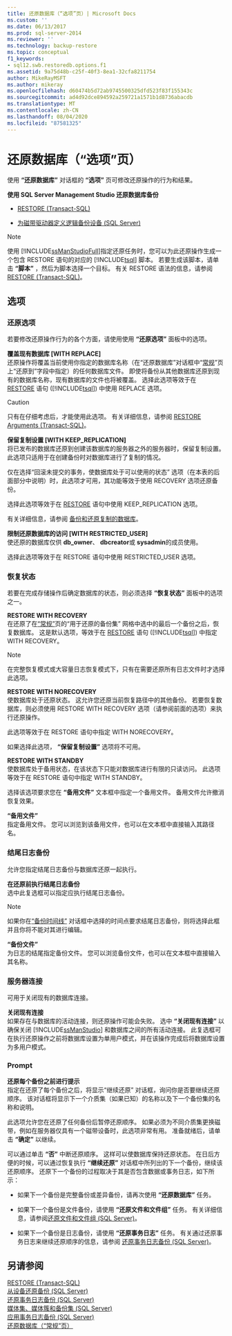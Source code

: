 ```yaml
---
title: 还原数据库（“选项”页）| Microsoft Docs
ms.custom: ''
ms.date: 06/13/2017
ms.prod: sql-server-2014
ms.reviewer: ''
ms.technology: backup-restore
ms.topic: conceptual
f1_keywords:
- sql12.swb.restoredb.options.f1
ms.assetid: 9a75d48b-c25f-40f3-8ea1-32cfa8211754
author: MikeRayMSFT
ms.author: mikeray
ms.openlocfilehash: d60474b5d72ab9745500325dfd523f83f155343c
ms.sourcegitcommit: ad4d92dce894592a259721a1571b1d8736abacdb
ms.translationtype: MT
ms.contentlocale: zh-CN
ms.lasthandoff: 08/04/2020
ms.locfileid: "87581325"
---
```

# <a name="restore-database-options-page"></a>还原数据库（“选项”页）
  使用 **“还原数据库”** 对话框的 **“选项”** 页可修改还原操作的行为和结果。  
  
 **使用 SQL Server Management Studio 还原数据库备份**  
  
-   [RESTORE &#40;Transact-SQL&#41;](/sql/t-sql/statements/restore-statements-transact-sql)  
  
-   [为磁带驱动器定义逻辑备份设备 (SQL Server)](define-a-logical-backup-device-for-a-tape-drive-sql-server.md)  
  
> [!NOTE]  
>  使用 [!INCLUDE[ssManStudioFull](../../includes/ssmanstudiofull-md.md)]指定还原任务时，您可以为此还原操作生成一个包含 RESTORE 语句的对应的 [!INCLUDE[tsql](../../includes/tsql-md.md)] 脚本。 若要生成该脚本，请单击 **“脚本”** ，然后为脚本选择一个目标。 有关 RESTORE 语法的信息，请参阅 [RESTORE &#40;Transact-SQL&#41;](/sql/t-sql/statements/restore-statements-transact-sql)。  
  
## <a name="options"></a>选项  
  
### <a name="restore-options"></a>还原选项  
 若要修改还原操作行为的各个方面，请使用使用 **“还原选项”** 面板中的选项。  
  
 **覆盖现有数据库 [WITH REPLACE]**  
 还原操作将覆盖当前使用你指定的数据库名称（在“还原数据库”对话框中“[常规](../../integration-services/general-page-of-integration-services-designers-options.md)”页上“还原到”字段中指定）的任何数据库文件。   即使将备份从其他数据库还原到现有的数据库名称，现有数据库的文件也将被覆盖。 选择此选项等效于在 [RESTORE](/sql/t-sql/statements/restore-statements-arguments-transact-sql) 语句 ([!INCLUDE[tsql](../../includes/tsql-md.md)]) 中使用 REPLACE 选项。  
  
> [!CAUTION]  
>  只有在仔细考虑后，才能使用此选项。 有关详细信息，请参阅 [RESTORE Arguments (Transact-SQL)](/sql/t-sql/statements/restore-statements-arguments-transact-sql)。  
  
 **保留复制设置 [WITH KEEP_REPLICATION]**  
 将已发布的数据库还原到创建该数据库的服务器之外的服务器时，保留复制设置。 此选项只适用于在创建备份时对数据库进行了复制的情况。  
  
 仅在选择“回滚未提交的事务，使数据库处于可以使用的状态”  选项（在本表的后面部分中说明）时，此选项才可用，其功能等效于使用 RECOVERY 选项还原备份。  
  
 选择此选项等效于在 [RESTORE](/sql/t-sql/statements/restore-statements-transact-sql) 语句中使用 KEEP_REPLICATION 选项。  
  
 有关详细信息，请参阅 [备份和还原复制的数据库](../replication/administration/back-up-and-restore-replicated-databases.md)。  
  
 **限制还原数据库的访问 [WITH RESTRICTED_USER]**  
 使还原的数据库仅供 **db_owner**、 **dbcreator**或 **sysadmin**的成员使用。  
  
 选择此选项等效于在 RESTORE 语句中使用 RESTRICTED_USER 选项。  
  
### <a name="recovery-state"></a>恢复状态  
 若要在完成存储操作后确定数据库的状态，则必须选择 **“恢复状态”** 面板中的选项之一。  
  
 **RESTORE WITH RECOVERY**  
 在还原了在[“常规”](../../integration-services/general-page-of-integration-services-designers-options.md)页的“用于还原的备份集”  网格中选中的最后一个备份之后，恢复数据库。 这是默认选项，等效于在 [RESTORE](/sql/t-sql/statements/restore-statements-arguments-transact-sql) 语句 ([!INCLUDE[tsql](../../includes/tsql-md.md)]) 中指定 WITH RECOVERY。  
  
> [!NOTE]  
>  在完整恢复模式或大容量日志恢复模式下，只有在需要还原所有日志文件时才选择此选项。  
  
 **RESTORE WITH NORECOVERY**  
 使数据库处于还原状态。 这允许您还原当前恢复路径中的其他备份。 若要恢复数据库，则必须使用 RESTORE WITH RECOVERY 选项（请参阅前面的选项）来执行还原操作。  
  
 此选项等效于在 RESTORE 语句中指定 WITH NORECOVERY。  
  
 如果选择此选项， **“保留复制设置”** 选项将不可用。  
  
 **RESTORE WITH STANDBY**  
 使数据库处于备用状态，在该状态下只能对数据库进行有限的只读访问。 此选项等效于在 RESTORE 语句中指定 WITH STANDBY。  
  
 选择该选项要求您在 **“备用文件”** 文本框中指定一个备用文件。 备用文件允许撤消恢复效果。  
  
 **“备用文件”**  
 指定备用文件。 您可以浏览到该备用文件，也可以在文本框中直接输入其路径名。  
  
### <a name="tail-log-backup"></a>结尾日志备份  
 允许您指定结尾日志备份与数据库还原一起执行。  
  
 **在还原前执行结尾日志备份**  
 选中此复选框可以指定应执行结尾日志备份。  
  
> [!NOTE]  
>  如果你在[“备份时间线”](backup-timeline.md) 对话框中选择的时间点要求结尾日志备份，则将选择此框并且你将不能对其进行编辑。  
  
 **“备份文件”**  
 为日志的结尾指定备份文件。 您可以浏览备份文件，也可以在文本框中直接输入其名称。  
  
### <a name="server-connections"></a>服务器连接  
 可用于关闭现有的数据库连接。  
  
 **关闭现有连接**  
 如果存在与数据库的活动连接，则还原操作可能会失败。 选中 **“关闭现有连接”** 以确保关闭 [!INCLUDE[ssManStudio](../../includes/ssmanstudio-md.md)] 和数据库之间的所有活动连接。 此复选框可在执行还原操作之前将数据库设置为单用户模式，并在该操作完成后将数据库设置为多用户模式。  
  
### <a name="prompt"></a>Prompt  
 **还原每个备份之前进行提示**  
 指定在还原了每个备份之后，将显示“继续还原”  对话框，询问你是否要继续还原顺序。 该对话框将显示下一个介质集（如果已知）的名称以及下一个备份集的名称和说明。  
  
 此选项允许您在还原了任何备份后暂停还原顺序。 如果必须为不同介质集更换磁带，例如在服务器仅具有一个磁带设备时，此选项非常有用。 准备就绪后，请单击 **“确定”** 以继续。  
  
 可以通过单击 **“否”** 中断还原顺序。 这样可以使数据库保持还原状态。 在日后方便的时候，可以通过恢复执行 **“继续还原”** 对话框中所列出的下一个备份，继续该还原顺序。 还原下一个备份的过程取决于其是否包含数据或事务日志，如下所示：  
  
-   如果下一个备份是完整备份或差异备份，请再次使用 **“还原数据库”** 任务。  
  
-   如果下一个备份是文件备份，请使用 **“还原文件和文件组”** 任务。 有关详细信息，请参阅[还原文件和文件组 (SQL Server)](restore-files-and-filegroups-sql-server.md)。  
  
-   如果下一个备份是日志备份，请使用 **“还原事务日志”** 任务。 有关通过还原事务日志来继续还原顺序的信息，请参阅 [还原事务日志备份 (SQL Server)](restore-a-transaction-log-backup-sql-server.md)。  
  
## <a name="see-also"></a>另请参阅  
 [RESTORE &#40;Transact-SQL&#41;](/sql/t-sql/statements/restore-statements-transact-sql)   
 [从设备还原备份 (SQL Server)](restore-a-backup-from-a-device-sql-server.md)   
 [还原事务日志备份 (SQL Server)](restore-a-transaction-log-backup-sql-server.md)   
 [媒体集、媒体簇和备份集 (SQL Server)](media-sets-media-families-and-backup-sets-sql-server.md)   
 [应用事务日志备份 (SQL Server)](transaction-log-backups-sql-server.md)   
 [还原数据库（“常规”页）](../../integration-services/general-page-of-integration-services-designers-options.md)  
  
  
